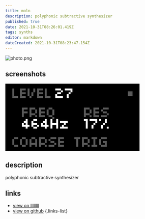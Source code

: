 ```yaml
---
title: moln
description: polyphonic subtractive synthesizer
published: true
date: 2021-10-31T08:26:01.419Z
tags: synths
editor: markdown
dateCreated: 2021-10-31T08:23:47.154Z
---
```



![photo.png](https://llllllll.co/uploads/default/original/3X/2/7/278a9c97df9e33dfd6ee7b3cafcd71066410c1b6.jpeg)

## screenshots

![moln.png](https://github.com/antonhornquist/moln/blob/master/screen.png?raw=true)

## description

polyphonic subtractive synthesizer

## links

- [view on llllllll](https://llllllll.co/t/moln/21111)
- [view on github](https://github.com/antonhornquist/moln)
{.links-list}